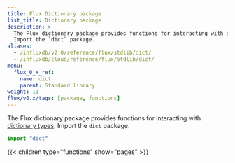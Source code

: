 ```yaml
---
title: Flux Dictionary package
list_title: Dictionary package
description: >
  The Flux dictionary package provides functions for interacting with dictionary types.
  Import the `dict` package.
aliases:
  - /influxdb/v2.0/reference/flux/stdlib/dict/
  - /influxdb/cloud/reference/flux/stdlib/dict/
menu:
  flux_0_x_ref:
    name: dict
    parent: Standard library
weight: 11
flux/v0.x/tags: [package, functions]
---
```


The Flux dictionary package provides functions for interacting with [dictionary types](/influxdb/v2.0/reference/flux/language/types/#dictionary-types).
Import the `dict` package.

```js
import "dict"
```

{{< children type="functions" show="pages" >}}
